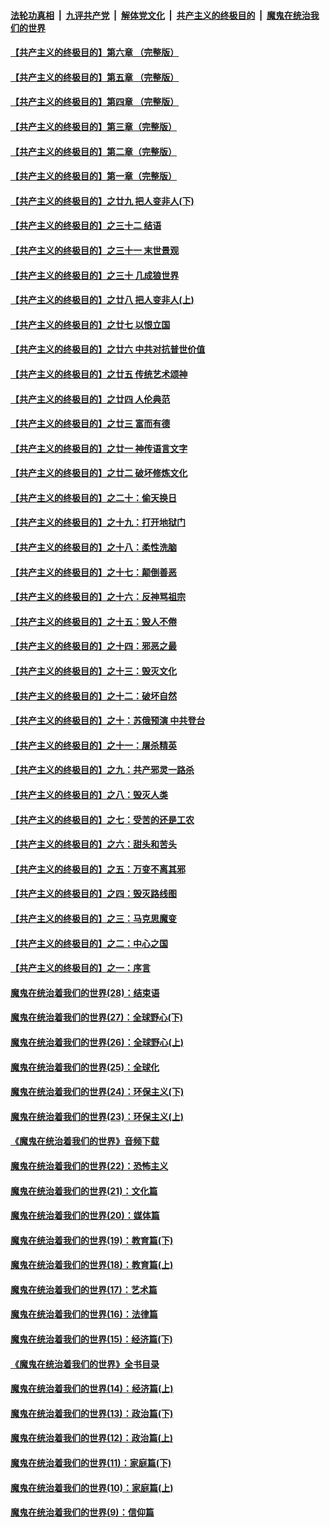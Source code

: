 ####  [法轮功真相](../../../../basic/blob/master/README.md?t=06131731) &nbsp;|&nbsp; [九评共产党](../../../../9ping.md/blob/master/README.md?t=06131731) &nbsp;|&nbsp; [解体党文化](../../../../jtdwh.md/blob/master/README.md?t=06131731)  &nbsp;|&nbsp; [共产主义的终极目的](../../../../gczydzjmd.md/blob/master/README.md?t=06131731) &nbsp;|&nbsp; [魔鬼在统治我们的世界](../../../../mgztzwmdsj.md/blob/master/README.md?t=06131731) 

#### [【共产主义的终极目的】第六章 （完整版）](../pages/nsc422/n11428913.md?t=06131731) 

#### [【共产主义的终极目的】第五章 （完整版）](../pages/nsc422/n11428912.md?t=06131731) 

#### [【共产主义的终极目的】第四章 （完整版）](../pages/nsc422/n11428907.md?t=06131731) 

#### [【共产主义的终极目的】第三章（完整版）](../pages/nsc422/n11428848.md?t=06131731) 

#### [【共产主义的终极目的】第二章（完整版）](../pages/nsc422/n11428831.md?t=06131731) 

#### [【共产主义的终极目的】第一章（完整版）](../pages/nsc422/n11417651.md?t=06131731) 

#### [【共产主义的终极目的】之廿九 把人变非人(下)](../pages/nsc422/n11344140.md?t=06131731) 

#### [【共产主义的终极目的】之三十二 结语](../pages/nsc422/n11360535.md?t=06131731) 

#### [【共产主义的终极目的】之三十一 末世景观](../pages/nsc422/n11351129.md?t=06131731) 

#### [【共产主义的终极目的】之三十 几成狼世界](../pages/nsc422/n11348280.md?t=06131731) 

#### [【共产主义的终极目的】之廿八 把人变非人(上)](../pages/nsc422/n11340492.md?t=06131731) 

#### [【共产主义的终极目的】之廿七 以恨立国](../pages/nsc422/n11336944.md?t=06131731) 

#### [【共产主义的终极目的】之廿六 中共对抗普世价值](../pages/nsc422/n11324785.md?t=06131731) 

#### [【共产主义的终极目的】之廿五 传统艺术颂神](../pages/nsc422/n11296396.md?t=06131731) 

#### [【共产主义的终极目的】之廿四 人伦典范](../pages/nsc422/n11296397.md?t=06131731) 

#### [【共产主义的终极目的】之廿三 富而有德](../pages/nsc422/n11283598.md?t=06131731) 

#### [【共产主义的终极目的】之廿一 神传语言文字](../pages/nsc422/n11263265.md?t=06131731) 

#### [【共产主义的终极目的】之廿二 破坏修炼文化](../pages/nsc422/n11245728.md?t=06131731) 

#### [【共产主义的终极目的】之二十：偷天换日](../pages/nsc422/n11238846.md?t=06131731) 

#### [【共产主义的终极目的】之十九：打开地狱门](../pages/nsc422/n11206376.md?t=06131731) 

#### [【共产主义的终极目的】之十八：柔性洗脑](../pages/nsc422/n11199994.md?t=06131731) 

#### [【共产主义的终极目的】之十七：颠倒善恶](../pages/nsc422/n11179782.md?t=06131731) 

#### [【共产主义的终极目的】之十六：反神骂祖宗](../pages/nsc422/n11166798.md?t=06131731) 

#### [【共产主义的终极目的】之十五：毁人不倦](../pages/nsc422/n11166792.md?t=06131731) 

#### [【共产主义的终极目的】之十四：邪恶之最](../pages/nsc422/n11150249.md?t=06131731) 

#### [【共产主义的终极目的】之十三：毁灭文化](../pages/nsc422/n11135227.md?t=06131731) 

#### [【共产主义的终极目的】之十二：破坏自然](../pages/nsc422/n11135214.md?t=06131731) 

#### [【共产主义的终极目的】之十：苏俄预演 中共登台](../pages/nsc422/n11118424.md?t=06131731) 

#### [【共产主义的终极目的】之十一：屠杀精英](../pages/nsc422/n11118442.md?t=06131731) 

#### [【共产主义的终极目的】之九：共产邪灵一路杀](../pages/nsc422/n11114139.md?t=06131731) 

#### [【共产主义的终极目的】之八：毁灭人类](../pages/nsc422/n11108503.md?t=06131731) 

#### [【共产主义的终极目的】之七：受苦的还是工农](../pages/nsc422/n11101809.md?t=06131731) 

#### [【共产主义的终极目的】之六：甜头和苦头](../pages/nsc422/n11096971.md?t=06131731) 

#### [【共产主义的终极目的】之五：万变不离其邪](../pages/nsc422/n11091285.md?t=06131731) 

#### [【共产主义的终极目的】之四：毁灭路线图](../pages/nsc422/n11086284.md?t=06131731) 

#### [【共产主义的终极目的】之三：马克思魔变](../pages/nsc422/n11061941.md?t=06131731) 

#### [【共产主义的终极目的】之二：中心之国](../pages/nsc422/n11047728.md?t=06131731) 

#### [【共产主义的终极目的】之一：序言](../pages/nsc422/n11086077.md?t=06131731) 

#### [魔鬼在统治着我们的世界(28)：结束语](../pages/nsc422/n10936246.md?t=06131731) 

#### [魔鬼在统治着我们的世界(27)：全球野心(下)](../pages/nsc422/n10928319.md?t=06131731) 

#### [魔鬼在统治着我们的世界(26)：全球野心(上)](../pages/nsc422/n10900318.md?t=06131731) 

#### [魔鬼在统治着我们的世界(25)：全球化](../pages/nsc422/n10788205.md?t=06131731) 

#### [魔鬼在统治着我们的世界(24)：环保主义(下)](../pages/nsc422/n10695307.md?t=06131731) 

#### [魔鬼在统治着我们的世界(23)：环保主义(上)](../pages/nsc422/n10688613.md?t=06131731) 

#### [《魔鬼在统治着我们的世界》音频下载](../pages/nsc422/n10635553.md?t=06131731) 

#### [魔鬼在统治着我们的世界(22)：恐怖主义](../pages/nsc422/n10614727.md?t=06131731) 

#### [魔鬼在统治着我们的世界(21)：文化篇](../pages/nsc422/n10597706.md?t=06131731) 

#### [魔鬼在统治着我们的世界(20)：媒体篇](../pages/nsc422/n10586579.md?t=06131731) 

#### [魔鬼在统治着我们的世界(19)：教育篇(下)](../pages/nsc422/n10564808.md?t=06131731) 

#### [魔鬼在统治着我们的世界(18)：教育篇(上)](../pages/nsc422/n10526970.md?t=06131731) 

#### [魔鬼在统治着我们的世界(17)：艺术篇](../pages/nsc422/n10499093.md?t=06131731) 

#### [魔鬼在统治着我们的世界(16)：法律篇](../pages/nsc422/n10485969.md?t=06131731) 

#### [魔鬼在统治着我们的世界(15)：经济篇(下)](../pages/nsc422/n10469975.md?t=06131731) 

#### [《魔鬼在统治着我们的世界》全书目录](../pages/nsc422/n10464261.md?t=06131731) 

#### [魔鬼在统治着我们的世界(14)：经济篇(上)](../pages/nsc422/n10457370.md?t=06131731) 

#### [魔鬼在统治着我们的世界(13)：政治篇(下)](../pages/nsc422/n10448270.md?t=06131731) 

#### [魔鬼在统治着我们的世界(12)：政治篇(上)](../pages/nsc422/n10444576.md?t=06131731) 

#### [魔鬼在统治着我们的世界(11)：家庭篇(下)](../pages/nsc422/n10440961.md?t=06131731) 

#### [魔鬼在统治着我们的世界(10)：家庭篇(上)](../pages/nsc422/n10435448.md?t=06131731) 

#### [魔鬼在统治着我们的世界(9)：信仰篇](../pages/nsc422/n10432159.md?t=06131731) 

